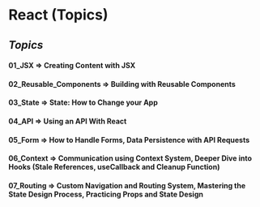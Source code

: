 # React (Topics)

## *Topics*

#### 01_JSX => Creating Content with JSX

#### 02_Reusable_Components => Building with Reusable Components

#### 03_State => State: How to Change your App

#### 04_API => Using an API With React

#### 05_Form => How to Handle Forms, Data Persistence with API Requests

#### 06_Context => Communication using Context System, Deeper Dive into Hooks (Stale References, useCallback and Cleanup Function)

#### 07_Routing => Custom Navigation and Routing System, Mastering the State Design Process, Practicing Props and State Design
